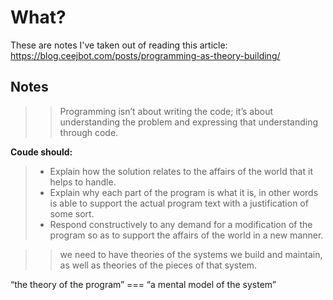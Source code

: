 # What?
These are notes I've taken out of reading this article:
https://blog.ceejbot.com/posts/programming-as-theory-building/

## Notes
>> Programming isn’t about writing the code; it’s about understanding the problem and expressing that understanding through code.

**Coude should:**
> - Explain how the solution relates to the affairs of the world that it helps to handle.
> - Explain why each part of the program is what it is, in other words is able to support the actual program text with a justification of some sort.
> - Respond constructively to any demand for a modification of the program so as to support the affairs of the world in a new manner.

>> we need to have theories of the systems we build and maintain, as well as theories of the pieces of that system.


“the theory of the program” === “a mental model of the system”